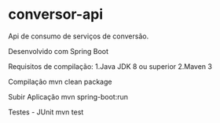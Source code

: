# conversor-api
Api de consumo de serviços de conversão.

Desenvolvido com Spring Boot 

Requisitos de compilação:
1.Java JDK 8 ou superior
2.Maven 3

Compilação
    mvn clean package

Subir Aplicação
    mvn spring-boot:run

Testes - JUnit
    mvn test